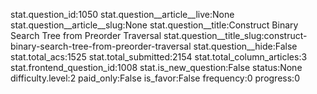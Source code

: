 stat.question_id:1050
stat.question__article__live:None
stat.question__article__slug:None
stat.question__title:Construct Binary Search Tree from Preorder Traversal
stat.question__title_slug:construct-binary-search-tree-from-preorder-traversal
stat.question__hide:False
stat.total_acs:1525
stat.total_submitted:2154
stat.total_column_articles:3
stat.frontend_question_id:1008
stat.is_new_question:False
status:None
difficulty.level:2
paid_only:False
is_favor:False
frequency:0
progress:0
